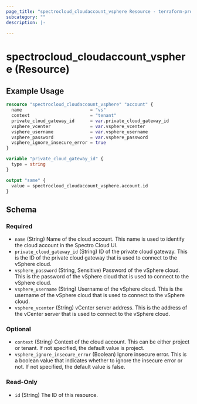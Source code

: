 ```yaml
---
page_title: "spectrocloud_cloudaccount_vsphere Resource - terraform-provider-spectrocloud"
subcategory: ""
description: |-
  
---
```


# spectrocloud_cloudaccount_vsphere (Resource)

  

## Example Usage

```terraform
resource "spectrocloud_cloudaccount_vsphere" "account" {
  name                          = "vs"
  context                       = "tenant"
  private_cloud_gateway_id      = var.private_cloud_gateway_id
  vsphere_vcenter               = var.vsphere_vcenter
  vsphere_username              = var.vsphere_username
  vsphere_password              = var.vsphere_password
  vsphere_ignore_insecure_error = true
}

variable "private_cloud_gateway_id" {
  type = string
}

output "same" {
  value = spectrocloud_cloudaccount_vsphere.account.id
}
```

<!-- schema generated by tfplugindocs -->
## Schema

### Required

- `name` (String) Name of the cloud account. This name is used to identify the cloud account in the Spectro Cloud UI.
- `private_cloud_gateway_id` (String) ID of the private cloud gateway. This is the ID of the private cloud gateway that is used to connect to the vSphere cloud.
- `vsphere_password` (String, Sensitive) Password of the vSphere cloud. This is the password of the vSphere cloud that is used to connect to the vSphere cloud.
- `vsphere_username` (String) Username of the vSphere cloud. This is the username of the vSphere cloud that is used to connect to the vSphere cloud.
- `vsphere_vcenter` (String) vCenter server address. This is the address of the vCenter server that is used to connect to the vSphere cloud.

### Optional

- `context` (String) Context of the cloud account. This can be either project or tenant. If not specified, the default value is project.
- `vsphere_ignore_insecure_error` (Boolean) Ignore insecure error. This is a boolean value that indicates whether to ignore the insecure error or not. If not specified, the default value is false.

### Read-Only

- `id` (String) The ID of this resource.